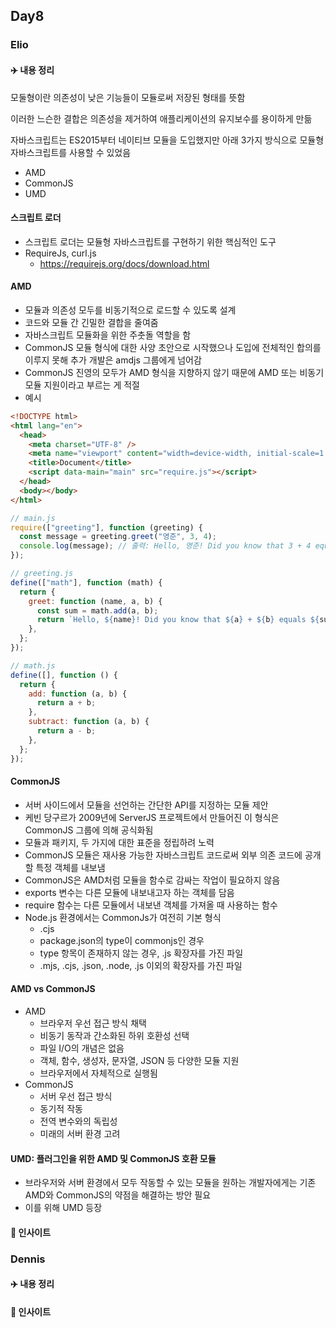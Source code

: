 ## Day8

### Elio

#### ✈️ 내용 정리

모둘형이란 의존성이 낮은 기능들이 모듈로써 저장된 형태를 뜻함

이러한 느슨한 결합은 의존성을 제거하여 애플리케이션의 유지보수를 용이하게 만듦

자바스크립트는 ES2015부터 네이티브 모듈을 도입했지만 아래 3가지 방식으로 모듈형 자바스크립트를 사용할 수 있었음

- AMD
- CommonJS
- UMD

#### 스크립트 로더

- 스크립트 로더는 모듈형 자바스크립트를 구현하기 위한 핵심적인 도구
- RequireJs, curl.js
  - https://requirejs.org/docs/download.html

#### AMD

- 모듈과 의존성 모두를 비동기적으로 로드할 수 있도록 설계
- 코드와 모듈 간 긴밀한 결합을 줄여줌
- 자바스크립트 모듈화을 위한 주춧돌 역할을 함
- CommonJS 모듈 형식에 대한 사양 초안으로 시작했으나 도입에 전체적인 합의를 이루지 못해 추가 개발은 amdjs 그룹에게 넘어감
- CommonJS 진영의 모두가 AMD 형식을 지향하지 않기 때문에 AMD 또는 비동기 모듈 지원이라고 부르는 게 적절
- 예시

```html
<!DOCTYPE html>
<html lang="en">
  <head>
    <meta charset="UTF-8" />
    <meta name="viewport" content="width=device-width, initial-scale=1.0" />
    <title>Document</title>
    <script data-main="main" src="require.js"></script>
  </head>
  <body></body>
</html>
```

```js
// main.js
require(["greeting"], function (greeting) {
  const message = greeting.greet("영준", 3, 4);
  console.log(message); // 출력: Hello, 영준! Did you know that 3 + 4 equals 7?
});

// greeting.js
define(["math"], function (math) {
  return {
    greet: function (name, a, b) {
      const sum = math.add(a, b);
      return `Hello, ${name}! Did you know that ${a} + ${b} equals ${sum}?`;
    },
  };
});

// math.js
define([], function () {
  return {
    add: function (a, b) {
      return a + b;
    },
    subtract: function (a, b) {
      return a - b;
    },
  };
});
```

#### CommonJS

- 서버 사이드에서 모듈을 선언하는 간단한 API를 지정하는 모듈 제안
- 케빈 당구르가 2009년에 ServerJS 프로젝트에서 만들어진 이 형식은 CommonJS 그룹에 의해 공식화됨
- 모듈과 패키지, 두 가지에 대한 표준을 정립하려 노력
- CommonJS 모듈은 재사용 가능한 자바스크립트 코드로써 외부 의존 코드에 공개할 특정 객체를 내보냄
- CommonJS은 AMD처럼 모듈을 함수로 감싸는 작업이 필요하지 않음
- exports 변수는 다른 모듈에 내보내고자 하는 객체를 담음
- require 함수는 다른 모듈에서 내보낸 객체를 가져올 때 사용하는 함수
- Node.js 환경에서는 CommonJs가 여전히 기본 형식
  - .cjs
  - package.json의 type이 commonjs인 경우
  - type 항목이 존재하지 않는 경우, .js 확장자를 가진 파일
  - .mjs, .cjs, .json, .node, .js 이외의 확장자를 가진 파일

#### AMD vs CommonJS

- AMD
  - 브라우저 우선 접근 방식 채택
  - 비동기 동작과 간소화된 하위 호환성 선택
  - 파일 I/O의 개념은 없음
  - 객체, 함수, 생성자, 문자열, JSON 등 다양한 모듈 지원
  - 브라우저에서 자체적으로 실행됨
- CommonJS
  - 서버 우선 접근 방식
  - 동기적 작동
  - 전역 변수와의 독립성
  - 미래의 서버 환경 고려

#### UMD: 플러그인을 위한 AMD 및 CommonJS 호환 모듈

- 브라우저와 서버 환경에서 모두 작동할 수 있는 모듈을 원하는 개발자에게는 기존 AMD와 CommonJS의 약점을 해결하는 방안 필요
- 이를 위해 UMD 등장

#### 👀 인사이트

### Dennis

#### ✈️ 내용 정리

#### 👀 인사이트

